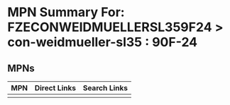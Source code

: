 



# MPN Summary For: FZECONWEIDMUELLERSL359F24 > con-weidmueller-sl35 : 90F-24

## MPNs
  

|MPN|Direct Links|Search Links|
| :--- | :--- | :--- |
||||
